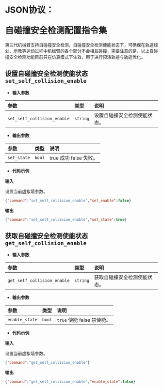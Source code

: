 # <p class="hidden">JSON协议：</p>自碰撞安全检测配置指令集

第三代机械臂支持自碰撞安全检测，自碰撞安全检测使能状态下，可确保在轨迹规划、示教等运动过程中机械臂的各个部分不会相互碰撞，需要注意的是，以上自碰撞安全检测功能目前只在仿真模式下生效，用于进行预演轨迹与轨迹优化。

## 设置自碰撞安全检测使能状态`set_self_collision_enable`

- **输入参数**

|   参数    |   类型    |   说明    |
|   :--     |   :--     |   :--     |
|`set_self_collision_enable`|`string` |设置自碰撞安全检测使能状态。|


- **输出参数**

|   参数    |   类型    |   说明    |
|   :--     |   :--     |   :--     |
|`set_state`|`bool`|true 成功  false  失败。|

- **代码示例**

**输入**

设置当前虚拟墙参数。

```json
{"command":"set_self_collision_enable","set_enable":false}
```

**输出**

```json
{"command":"set_self_collision_enable","set_state":true}
```


## 获取自碰撞安全检测使能状态`get_self_collision_enable`

- **输入参数**

|   参数    |   类型    |   说明    |
|   :--     |   :--     |   :--     |
|`get_self_collision_enable`|`string` |获取自碰撞安全检测使能状态。|


- **输出参数**

|   参数    |   类型    |   说明    |
|   :--     |   :--     |   :--     |
|`enable_state`|`bool`|`true` 使能  false  禁使能。|

- **代码示例**

**输入**

设置当前虚拟墙参数。

```json
{"command":"get_self_collision_enable"}
```

**输出**

```json
{"command":"get_self_collision_enable","enable_state":false}
```

